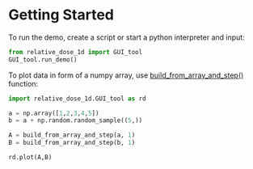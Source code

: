 # Getting Started

To run the demo, create a script or start a python interpreter and input:

```python
from relative_dose_1d import GUI_tool
GUI_tool.run_demo()
```

To plot data in form of a numpy array, use [build_from_array_and_step()](Tools_module_label) function:

```python
import relative_dose_1d.GUI_tool as rd

a = np.array([1,2,3,4,5])
b = a + np.random.random_sample((5,))

A = build_from_array_and_step(a, 1)
B = build_from_array_and_step(b, 1)

rd.plot(A,B)
```